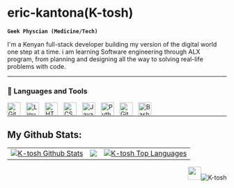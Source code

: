 # eric-kantona(K-tosh)

**`Geek Physcian (Medicine/Tech)`**

I'm a Kenyan full-stack developer building my version of the digital world one step at a time. i am learning Software engineering through ALX program, from planning and designing all the way to solving real-life problems with code.

---

### 🧰 Languages and Tools

<img align="left" alt="Git" width="30px" style="padding-right:10px;" src="https://cdn.jsdelivr.net/gh/devicons/devicon/icons/git/git-original.svg" />
<img align="left" alt="Linux" width="30px" style="padding-right:10px;" src="https://cdn.jsdelivr.net/gh/devicons/devicon/icons/linux/linux-original.svg" />
<img align="left" alt="HTML" width="30px" style="padding-right:10px;" src="https://cdn.jsdelivr.net/gh/devicons/devicon/icons/html5/html5-plain.svg" />
<img align="left" alt="CSS" width="30px" style="padding-right:10px;" src="https://cdn.jsdelivr.net/gh/devicons/devicon/icons/css3/css3-plain.svg" />
<img align="left" alt="JavaScript" width="30px" style="padding-right:10px;" src="https://cdn.jsdelivr.net/gh/devicons/devicon/icons/javascript/javascript-plain.svg" />
<img align="left" alt="Python" width="30px" style="padding-right:10px;" src="https://cdn.jsdelivr.net/gh/devicons/devicon/icons/python/python-plain.svg" />
<img align="left" alt="GitHub" width="30px" style="padding-right:10px;" src="https://cdn.jsdelivr.net/gh/devicons/devicon/icons/github/github-original.svg" />
<img align="left" alt="Bash" width="30px" style="padding-right:10px;" src="https://cdn.jsdelivr.net/gh/devicons/devicon/icons/bash/bash-original.svg" />
<br />

---

## My Github Stats:

<table>
  <tr>
    <td>
       <a href="https://github.com/K-tosh"><img alt="K-tosh Github Stats" src="https://github-readme-stats.vercel.app/api?username=K-tosh&show_icons=true&count_private=true&theme=react&hide_border=true&bg_color=1d2a3a" /></a>
    </td>
    <td>
       <a href="http://www.github.com/K-tosh"><img src="https://github-readme-streak-stats.herokuapp.com/?user=K-tosh&stroke=ffffff&background=1d2a3a&ring=5BCDEC&fire=5BCDEC&currStreakNum=ffffff&currStreakLabel=5BCDEC&sideNums=ffffff&sideLabels=ffffff&dates=ffffff&hide_border=true" /></a>
    </td>
    <td>
      <a href="https://github.com/K-tosh"><img alt="K-tosh Top Languages" src="https://github-readme-stats.vercel.app/api/top-langs/?username=K-tosh&langs_count=6&count_private=true&layout=compact&theme=react&hide_border=true&bg_color=1d2a3a"/></a>
    </td>
  </tr>
</table>

<!-- ![GitHub Activity Graph](https://activity-graph.herokuapp.com/graph?username=K-tosh&bg_color=1d2a3a&color=5BCDEC&line=5BCDEC&point=FFFFFF&hide_border=true) -->

<p align="right"> <img src="https://media.giphy.com/media/WUlplcMpOCEmTGBtBW/giphy.gif" width="30"><img src="https://komarev.com/ghpvc/?username=K-tosh&label=Profile%20views&color=0e75b6&style=flat" alt="K-tosh" /> </p>


<!--
<p><img align="left" src="https://github-readme-stats.vercel.app/api/top-langs?username=K-tosh&show_icons=true&locale=en&layout=compact" alt="K-tosh" /></p>
<p>&nbsp;<img align="center" src="https://github-readme-stats.vercel.app/api?username=K-tosh&show_icons=true&locale=en" alt="K-tosh" /></p>
<p><img align="center" src="https://github-readme-streak-stats.herokuapp.com/?user=K-tosh&" alt="K-tosh" /></p>
-->

<!--<p align="left"> <a href="https://github.com/ryo-ma/github-profile-trophy"><img src="https://github-profile-trophy.vercel.app/?username=K-tosh" alt="K-tosh" /></a> </p>-->

